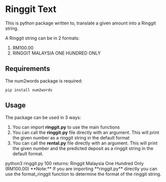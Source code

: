 # Ringgit Text

This is python package written to, translate a given amount into a Ringgit string.

A Ringgit string can be in 2 formats:

1. RM100.00
2. RINGGIT MALAYSIA ONE HUNDRED ONLY

## Requirements

The num2words package is required:

    pip install num2words

## Usage

The package can be used in 3 ways:

1. You can import **ringgit.py** to use the main functions
2. You can call the **ringgit.py** file directly with an argument. This will print the given number as a ringgit string in the default format
3. You can call the **rental.py** file directly with an argument. This will print the given number and the predicted deposit as a ringgit string in the default format.

<!-->

    python3 ringgit.py 100

returns:

    Ringgit Malaysia One Hundred Only
    (RM100.00)

**Note:**  
 If you are importing **ringgit.py** directly you can use the format_ringgit function to determine the format of the ringgit string.